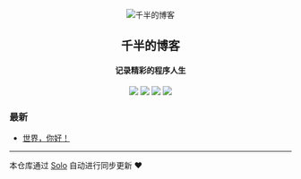 <p align="center"><img alt="千半的博客" src="https://static.b3log.org/images/brand/solo-32.png"></p><h2 align="center">
千半的博客
</h2>

<h4 align="center">记录精彩的程序人生</h4>
<p align="center"><a title="千半的博客" target="_blank" href="https://github.com/socbb/solo-blog"><img src="https://img.shields.io/github/last-commit/socbb/solo-blog.svg?style=flat-square&color=FF9900"></a>
<a title="GitHub repo size in bytes" target="_blank" href="https://github.com/socbb/solo-blog"><img src="https://img.shields.io/github/repo-size/socbb/solo-blog.svg?style=flat-square"></a>
<a title="Solo Version" target="_blank" href="https://github.com/b3log/solo/releases"><img src="https://img.shields.io/badge/solo-3.6.3-f1e05a.svg?style=flat-square&color=blueviolet"></a>
<a title="Hits" target="_blank" href="https://github.com/b3log/hits"><img src="https://hits.b3log.org/socbb/solo-blog.svg"></a></p>

### 最新

* [世界，你好！](https://socbb.cn/hello/solo)



---

本仓库通过 [Solo](https://github.com/b3log/solo) 自动进行同步更新 ❤️ 